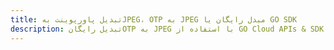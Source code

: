 ---title: تبدیل پاورپوینت بهJPEG، OTP به JPEG مبدل رایگان یا GO SDKdescription: تبدیل رایگانOTP به JPEG با استفاده از GO Cloud APIs & SDK. همچنین اسناد Microsoft PowerPoint را در Cloud ایجاد، ویرایش و رندر کنید.---